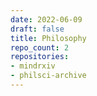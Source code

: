 ```yaml
---
date: 2022-06-09
draft: false
title: Philosophy
repo_count: 2
repositories:
- mindrxiv
- philsci-archive
---
```



